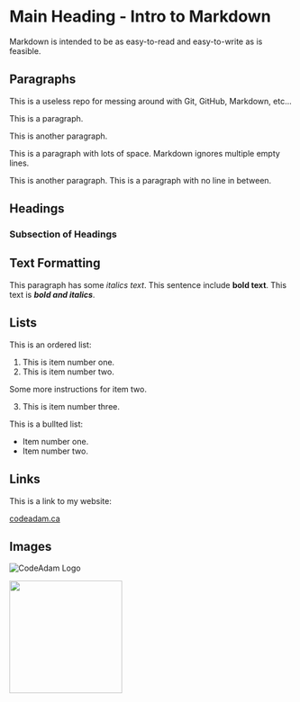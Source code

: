 # Main Heading - Intro to Markdown

Markdown is intended to be as easy-to-read and easy-to-write as is feasible.

## Paragraphs

This is a useless repo for messing around with Git, GitHub, Markdown, etc...

This is a paragraph.

This is another paragraph.





This is a paragraph with lots of space. Markdown ignores multiple empty lines.

This is another paragraph.
This is a paragraph with no line in between.

## Headings

### Subsection of Headings

## Text Formatting

This paragraph has some *italics text*. This sentence include **bold text**. This text is ***bold and italics***.

## Lists

This is an ordered list:

1. This is item number one.
2. This is item number two.

  Some more instructions for item two.

3. This is item number three.

This is a bullted list:

- Item number one.
- Item number two.

## Links

This is a link to my website:

[codeadam.ca](https://codeadam.ca)

## Images

![CodeAdam Logo](https://codeadam.ca/images/code-block.png)

<img src="https://codeadam.ca/images/code-block.png" width="200">

